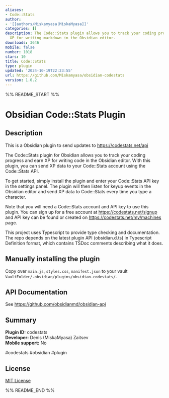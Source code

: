 ```yaml
---
aliases:
- Code::Stats
author:
- '[[authors/Miskamyasa|MiskaMyasa]]'
categories: []
description: The Code::Stats plugin allows you to track your coding progress and earn
  XP for writing markdown in the Obsidian editor.
downloads: 3646
mobile: false
number: 1018
stars: 10
title: Code::Stats
type: plugin
updated: '2024-10-19T22:23:55'
url: https://github.com/Miskamyasa/obsidian-codestats
version: 1.0.2
---
```


%% README_START %%

# Obsidian Code::Stats Plugin

## Description

This is a Obsidian plugin to send updates to https://codestats.net/api

The Code::Stats plugin for Obsidian allows you to track your coding progress and earn XP for writing code in the Obsidian editor. With this plugin, you can send XP data to your Code::Stats account using the Code::Stats API.

To get started, simply install the plugin and enter your Code::Stats API key in the settings panel. The plugin will then listen for keyup events in the Obsidian editor and send XP data to Code::Stats every time you type a character.

Note that you will need a Code::Stats account and API key to use this plugin. You can sign up for a free account at https://codestats.net/signup and API key can be found or created on https://codestats.net/my/machines page.

This project uses Typescript to provide type checking and documentation.
The repo depends on the latest plugin API (obsidian.d.ts) in Typescript Definition format, which contains TSDoc comments describing what it does.

## Manually installing the plugin

Copy over `main.js`, `styles.css`, `manifest.json` to your vault `VaultFolder/.obsidian/plugins/obsidian-codestats/`.

## API Documentation

See https://github.com/obsidianmd/obsidian-api

## Summary

**Plugin ID:** codestats   
**Developer:** Denis (MiskaMyasa) Zaitsev   
**Mobile support:** No   

#codestats #obsidian #plugin

## License

[MIT License](./LICENCE.md)


%% README_END %%